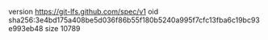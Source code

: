 version https://git-lfs.github.com/spec/v1
oid sha256:3e4bd175a408be5d036f86b55f180b5240a995f7cfc13fba6c19bc93e993eb48
size 10789
